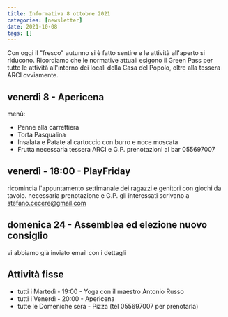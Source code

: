 ```yaml
---
title: Informativa 8 ottobre 2021
categories: [newsletter]
date: 2021-10-08
tags: []
---
```


Con oggi il "fresco" autunno si è fatto sentire e le attività all'aperto si riducono. Ricordiamo che le normative attuali esigono il Green Pass per tutte le attività all'interno dei locali della Casa del Popolo, oltre alla tessera ARCI ovviamente.

## venerdì 8 - Apericena
menù:
- Penne alla carrettiera
- Torta Pasqualina
- Insalata e Patate al cartoccio con burro e noce moscata
- Frutta
necessaria tessera ARCI e G.P. prenotazioni al bar 055697007

## venerdì - 18:00 - PlayFriday
ricomincia l'appuntamento settimanale dei ragazzi e genitori con giochi da tavolo.
necessaria prenotazione e G.P.
gli interessati scrivano a stefano.cecere@gmail.com

## domenica 24 - Assemblea ed elezione nuovo consiglio
vi abbiamo già inviato email con i dettagli

## Attività fisse
- tutti i Martedì - 19:00 - Yoga con il maestro Antonio Russo
- tutti i Venerdì - 20:00 - Apericena
- tutte le Domeniche sera - Pizza (tel 055697007 per prenotarla)

